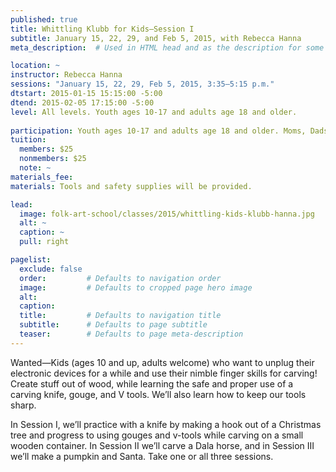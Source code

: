 ```yaml
---
published: true
title: Whittling Klubb for Kids—Session I 
subtitle: January 15, 22, 29, and Feb 5, 2015, with Rebecca Hanna 
meta_description:  # Used in HTML head and as the description for some search engines

location: ~
instructor: Rebecca Hanna 
sessions: "January 15, 22, 29, Feb 5, 2015, 3:35–5:15 p.m."
dtstart: 2015-01-15 15:15:00 -5:00
dtend: 2015-02-05 17:15:00 -5:00
level: All levels. Youth ages 10-17 and adults age 18 and older. 
  
participation: Youth ages 10-17 and adults age 18 and older. Moms, Dads, Grandmas, and Grandpas are welcome to take this class with you.
tuition:
  members: $25
  nonmembers: $25
  note: ~
materials_fee: 
materials: Tools and safety supplies will be provided.

lead:
  image: folk-art-school/classes/2015/whittling-kids-klubb-hanna.jpg
  alt: ~
  caption: ~
  pull: right

pagelist:
  exclude: false
  order:         # Defaults to navigation order  
  image:         # Defaults to cropped page hero image
  alt:
  caption:
  title:         # Defaults to navigation title
  subtitle:      # Defaults to page subtitle
  teaser:        # Defaults to page meta-description 
---
```

Wanted—Kids (ages 10 and up, adults welcome) who want to unplug their electronic devices for a while and use their nimble finger skills for carving! Create stuff out of wood, while learning the safe and proper use of a carving knife, gouge, and V tools. We’ll also learn how to keep our tools sharp. 

In Session I, we’ll practice with a knife by making a hook out of a Christmas tree and progress to using gouges and v-tools while carving on a small wooden container. In Session II we’ll carve a Dala horse, and in Session III we’ll make a pumpkin and Santa. Take one or all three sessions. 
